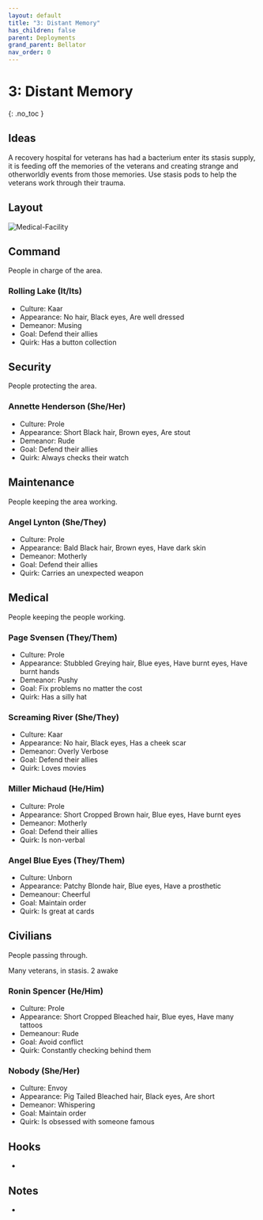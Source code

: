 ```yaml
---
layout: default
title: "3: Distant Memory"
has_children: false
parent: Deployments
grand_parent: Bellator
nav_order: 0
---
```

# 3: Distant Memory
{: .no_toc }

## Ideas
A recovery hospital for veterans has had a bacterium enter its stasis supply, it is feeding off the memories of the veterans and creating strange and otherworldly events from those memories. Use stasis pods to help the veterans work through their trauma.

## Layout
![Medical-Facility](Game/Blocks/Medical-Facility)

## Command
People in charge of the area.
### Rolling Lake (It/Its)
* Culture: Kaar
* Appearance: No hair, Black eyes, Are well dressed 
* Demeanor: Musing
* Goal: Defend their allies
* Quirk: Has a button collection

## Security
People protecting the area.
### Annette Henderson (She/Her)
* Culture: Prole
* Appearance: Short Black hair, Brown eyes, Are stout 
* Demeanor: Rude
* Goal: Defend their allies
* Quirk: Always checks their watch
## Maintenance
People keeping the area working.
### Angel Lynton (She/They)
* Culture: Prole
* Appearance: Bald Black hair, Brown eyes, Have dark skin 
* Demeanor: Motherly
* Goal: Defend their allies
* Quirk: Carries an unexpected weapon
## Medical
People keeping the people working.
### Page Svensen (They/Them)
* Culture: Prole
* Appearance: Stubbled Greying hair, Blue eyes, Have burnt eyes, Have burnt hands 
* Demeanor: Pushy
* Goal: Fix problems no matter the cost
* Quirk: Has a silly hat

### Screaming River (She/They)
* Culture: Kaar
* Appearance: No hair, Black eyes, Has a cheek scar 
* Demeanor: Overly Verbose
* Goal: Defend their allies
* Quirk: Loves movies

### Miller Michaud (He/Him)
* Culture: Prole
* Appearance: Short Cropped Brown hair, Blue eyes, Have burnt eyes 
* Demeanor: Motherly
* Goal: Defend their allies
* Quirk: Is non-verbal

### Angel Blue Eyes (They/Them)
* Culture: Unborn
* Appearance: Patchy Blonde hair, Blue eyes, Have a prosthetic 
* Demeanour: Cheerful
* Goal: Maintain order
* Quirk: Is great at cards
## Civilians
People passing through.

Many veterans, in stasis. 2 awake
### Ronin Spencer (He/Him)
* Culture: Prole
* Appearance: Short Cropped Bleached hair, Blue eyes, Have many tattoos 
* Demeanour: Rude
* Goal: Avoid conflict
* Quirk: Constantly checking behind them

### Nobody (She/Her)
* Culture: Envoy
* Appearance: Pig Tailed Bleached hair, Black eyes, Are short 
* Demeanor: Whispering
* Goal: Maintain order
* Quirk: Is obsessed with someone famous

## Hooks
* 

## Notes
* 